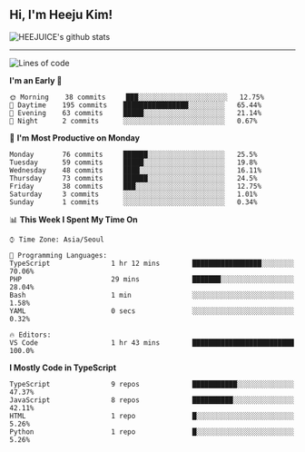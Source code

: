 ## Hi, I'm Heeju Kim!

![HEEJUICE's github stats](https://github-readme-stats.vercel.app/api?username=HEEJUICE&show_icons=true)

---
<!--START_SECTION:waka-->
![Lines of code](https://img.shields.io/badge/From%20Hello%20World%20I%27ve%20Written-0%20lines%20of%20code-blue)

**I'm an Early 🐤** 

```text
🌞 Morning    38 commits     ███░░░░░░░░░░░░░░░░░░░░░░   12.75% 
🌆 Daytime    195 commits    ████████████████░░░░░░░░░   65.44% 
🌃 Evening    63 commits     █████░░░░░░░░░░░░░░░░░░░░   21.14% 
🌙 Night      2 commits      ░░░░░░░░░░░░░░░░░░░░░░░░░   0.67%

```
📅 **I'm Most Productive on Monday** 

```text
Monday       76 commits     ██████░░░░░░░░░░░░░░░░░░░   25.5% 
Tuesday      59 commits     █████░░░░░░░░░░░░░░░░░░░░   19.8% 
Wednesday    48 commits     ████░░░░░░░░░░░░░░░░░░░░░   16.11% 
Thursday     73 commits     ██████░░░░░░░░░░░░░░░░░░░   24.5% 
Friday       38 commits     ███░░░░░░░░░░░░░░░░░░░░░░   12.75% 
Saturday     3 commits      ░░░░░░░░░░░░░░░░░░░░░░░░░   1.01% 
Sunday       1 commits      ░░░░░░░░░░░░░░░░░░░░░░░░░   0.34%

```


📊 **This Week I Spent My Time On** 

```text
⌚︎ Time Zone: Asia/Seoul

💬 Programming Languages: 
TypeScript               1 hr 12 mins        █████████████████░░░░░░░░   70.06% 
PHP                      29 mins             ███████░░░░░░░░░░░░░░░░░░   28.04% 
Bash                     1 min               ░░░░░░░░░░░░░░░░░░░░░░░░░   1.58% 
YAML                     0 secs              ░░░░░░░░░░░░░░░░░░░░░░░░░   0.32%

🔥 Editors: 
VS Code                  1 hr 43 mins        █████████████████████████   100.0%

```

**I Mostly Code in TypeScript** 

```text
TypeScript               9 repos             ███████████░░░░░░░░░░░░░░   47.37% 
JavaScript               8 repos             ██████████░░░░░░░░░░░░░░░   42.11% 
HTML                     1 repo              █░░░░░░░░░░░░░░░░░░░░░░░░   5.26% 
Python                   1 repo              █░░░░░░░░░░░░░░░░░░░░░░░░   5.26%

```



<!--END_SECTION:waka-->
